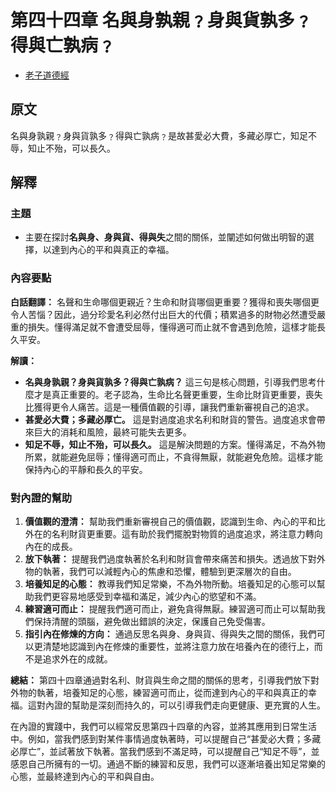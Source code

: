 # 第四十四章 名與身孰親﹖身與貨孰多﹖得與亡孰病﹖

- [老子道德經](https://www.daodejing.org/)


## 原文
名與身孰親﹖身與貨孰多﹖得與亡孰病﹖是故甚愛必大費，多藏必厚亡，知足不辱，知止不殆，可以長久。


## 解釋
### 主題
- 主要在探討**名與身、身與貨、得與失**之間的關係，並闡述如何做出明智的選擇，以達到內心的平和與真正的幸福。

### 內容要點
**白話翻譯：**
名聲和生命哪個更親近？生命和財貨哪個更重要？獲得和喪失哪個更令人苦惱？因此，過分珍愛名利必然付出巨大的代價；積累過多的財物必然遭受嚴重的損失。懂得滿足就不會遭受屈辱，懂得適可而止就不會遇到危險，這樣才能長久平安。

**解讀：**
*   **名與身孰親？身與貨孰多？得與亡孰病？** 這三句是核心問題，引導我們思考什麼才是真正重要的。老子認為，生命比名聲更重要，生命比財貨更重要，喪失比獲得更令人痛苦。這是一種價值觀的引導，讓我們重新審視自己的追求。
*   **甚愛必大費；多藏必厚亡。** 這是對過度追求名利和財貨的警告。過度追求會帶來巨大的消耗和風險，最終可能失去更多。
*   **知足不辱，知止不殆，可以長久。** 這是解決問題的方案。懂得滿足，不為外物所累，就能避免屈辱；懂得適可而止，不貪得無厭，就能避免危險。這樣才能保持內心的平靜和長久的平安。

### 對內證的幫助
1.  **價值觀的澄清：** 幫助我們重新審視自己的價值觀，認識到生命、內心的平和比外在的名利財貨更重要。這有助於我們擺脫對物質的過度追求，將注意力轉向內在的成長。
2.  **放下執著：** 提醒我們過度執著於名利和財貨會帶來痛苦和損失。透過放下對外物的執著，我們可以減輕內心的焦慮和恐懼，體驗到更深層次的自由。
3.  **培養知足的心態：** 教導我們知足常樂，不為外物所動。培養知足的心態可以幫助我們更容易地感受到幸福和滿足，減少內心的慾望和不滿。
4.  **練習適可而止：** 提醒我們適可而止，避免貪得無厭。練習適可而止可以幫助我們保持清醒的頭腦，避免做出錯誤的決定，保護自己免受傷害。
5.  **指引內在修煉的方向：** 通過反思名與身、身與貨、得與失之間的關係，我們可以更清楚地認識到內在修煉的重要性，並將注意力放在培養內在的德行上，而不是追求外在的成就。

**總結：**
第四十四章通過對名利、財貨與生命之間的關係的思考，引導我們放下對外物的執著，培養知足的心態，練習適可而止，從而達到內心的平和與真正的幸福。這對內證的幫助是深刻而持久的，可以引導我們走向更健康、更充實的人生。

在內證的實踐中，我們可以經常反思第四十四章的內容，並將其應用到日常生活中。例如，當我們感到對某件事情過度執著時，可以提醒自己“甚愛必大費；多藏必厚亡”，並試著放下執著。當我們感到不滿足時，可以提醒自己“知足不辱”，並感恩自己所擁有的一切。通過不斷的練習和反思，我們可以逐漸培養出知足常樂的心態，並最終達到內心的平和與自由。